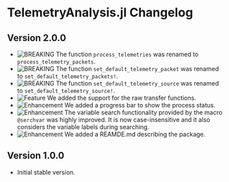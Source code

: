 TelemetryAnalysis.jl Changelog
==============================

Version 2.0.0
-------------

- ![BREAKING][badge-breaking] The function `process_telemetries` was renamed to
  `process_telemetry_packets`.
- ![BREAKING][badge-breaking] The function `set_default_telemetry_packet` was renamed to
  `set_default_telemetry_packets!`.
- ![BREAKING][badge-breaking] The function `set_default_telemetry_source` was renamed to
  `set_default_telemetry_source!`.
- ![Feature][badge-feature] We added the support for the raw transfer functions.
- ![Enhancement][badge-enhancement] We added a progress bar to show the process status.
- ![Enhancement][badge-enhancement] The variable search functionality provided by the macro
  `@serchvar` was highly improved. It is now case-insensitive and it also considers the
  variable labels during searching.
- ![Enhancement][badge-enhancement] We added a REAMDE.md describing the package.

Version 1.0.0
-------------

- Initial stable version.

[badge-breaking]: https://img.shields.io/badge/BREAKING-red.svg
[badge-deprecation]: https://img.shields.io/badge/Deprecation-orange.svg
[badge-feature]: https://img.shields.io/badge/Feature-green.svg
[badge-enhancement]: https://img.shields.io/badge/Enhancement-blue.svg
[badge-bugfix]: https://img.shields.io/badge/Bugfix-purple.svg
[badge-info]: https://img.shields.io/badge/Info-gray.svg

